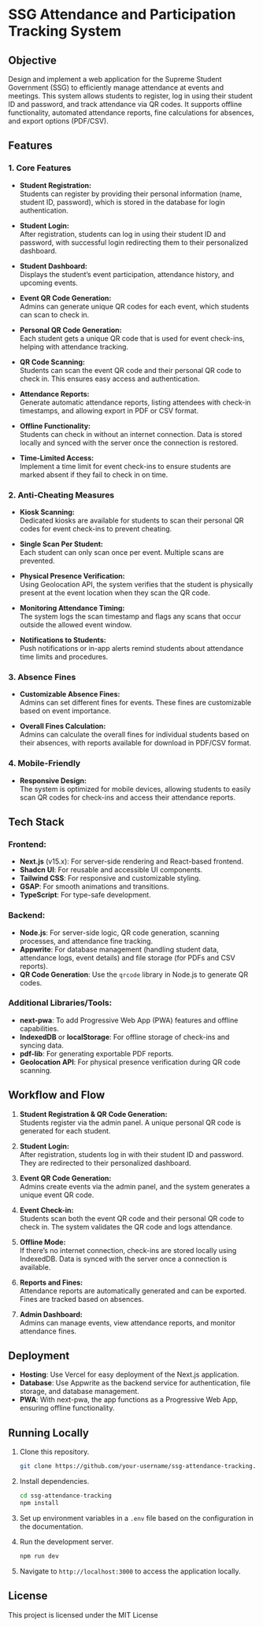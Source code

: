 # SSG Attendance and Participation Tracking System

## Objective
Design and implement a web application for the Supreme Student Government (SSG) to efficiently manage attendance at events and meetings. This system allows students to register, log in using their student ID and password, and track attendance via QR codes. It supports offline functionality, automated attendance reports, fine calculations for absences, and export options (PDF/CSV).

## Features

### 1. Core Features
- **Student Registration:**  
  Students can register by providing their personal information (name, student ID, password), which is stored in the database for login authentication.

- **Student Login:**  
  After registration, students can log in using their student ID and password, with successful login redirecting them to their personalized dashboard.

- **Student Dashboard:**  
  Displays the student’s event participation, attendance history, and upcoming events.

- **Event QR Code Generation:**  
  Admins can generate unique QR codes for each event, which students can scan to check in.

- **Personal QR Code Generation:**  
  Each student gets a unique QR code that is used for event check-ins, helping with attendance tracking.

- **QR Code Scanning:**  
  Students can scan the event QR code and their personal QR code to check in. This ensures easy access and authentication.

- **Attendance Reports:**  
  Generate automatic attendance reports, listing attendees with check-in timestamps, and allowing export in PDF or CSV format.

- **Offline Functionality:**  
  Students can check in without an internet connection. Data is stored locally and synced with the server once the connection is restored.

- **Time-Limited Access:**  
  Implement a time limit for event check-ins to ensure students are marked absent if they fail to check in on time.

### 2. Anti-Cheating Measures
- **Kiosk Scanning:**  
  Dedicated kiosks are available for students to scan their personal QR codes for event check-ins to prevent cheating.

- **Single Scan Per Student:**  
  Each student can only scan once per event. Multiple scans are prevented.

- **Physical Presence Verification:**  
  Using Geolocation API, the system verifies that the student is physically present at the event location when they scan the QR code.

- **Monitoring Attendance Timing:**  
  The system logs the scan timestamp and flags any scans that occur outside the allowed event window.

- **Notifications to Students:**  
  Push notifications or in-app alerts remind students about attendance time limits and procedures.

### 3. Absence Fines
- **Customizable Absence Fines:**  
  Admins can set different fines for events. These fines are customizable based on event importance.

- **Overall Fines Calculation:**  
  Admins can calculate the overall fines for individual students based on their absences, with reports available for download in PDF/CSV format.

### 4. Mobile-Friendly
- **Responsive Design:**  
  The system is optimized for mobile devices, allowing students to easily scan QR codes for check-ins and access their attendance reports.

## Tech Stack

### Frontend:
- **Next.js** (v15.x): For server-side rendering and React-based frontend.
- **Shadcn UI**: For reusable and accessible UI components.
- **Tailwind CSS**: For responsive and customizable styling.
- **GSAP**: For smooth animations and transitions.
- **TypeScript**: For type-safe development.

### Backend:
- **Node.js**: For server-side logic, QR code generation, scanning processes, and attendance fine tracking.
- **Appwrite**: For database management (handling student data, attendance logs, event details) and file storage (for PDFs and CSV reports).
- **QR Code Generation**: Use the `qrcode` library in Node.js to generate QR codes.

### Additional Libraries/Tools:
- **next-pwa**: To add Progressive Web App (PWA) features and offline capabilities.
- **IndexedDB** or **localStorage**: For offline storage of check-ins and syncing data.
- **pdf-lib**: For generating exportable PDF reports.
- **Geolocation API**: For physical presence verification during QR code scanning.

## Workflow and Flow

1. **Student Registration & QR Code Generation:**  
   Students register via the admin panel. A unique personal QR code is generated for each student.

2. **Student Login:**  
   After registration, students log in with their student ID and password. They are redirected to their personalized dashboard.

3. **Event QR Code Generation:**  
   Admins create events via the admin panel, and the system generates a unique event QR code.

4. **Event Check-in:**  
   Students scan both the event QR code and their personal QR code to check in. The system validates the QR code and logs attendance.

5. **Offline Mode:**  
   If there’s no internet connection, check-ins are stored locally using IndexedDB. Data is synced with the server once a connection is available.

6. **Reports and Fines:**  
   Attendance reports are automatically generated and can be exported. Fines are tracked based on absences.

7. **Admin Dashboard:**  
   Admins can manage events, view attendance reports, and monitor attendance fines.

## Deployment

- **Hosting**: Use Vercel for easy deployment of the Next.js application.
- **Database**: Use Appwrite as the backend service for authentication, file storage, and database management.
- **PWA**: With next-pwa, the app functions as a Progressive Web App, ensuring offline functionality.

## Running Locally

1. Clone this repository.
   ```bash
   git clone https://github.com/your-username/ssg-attendance-tracking.git
   ```

2. Install dependencies.
   ```bash
   cd ssg-attendance-tracking
   npm install
   ```

3. Set up environment variables in a `.env` file based on the configuration in the documentation.

4. Run the development server.
   ```bash
   npm run dev
   ```

5. Navigate to `http://localhost:3000` to access the application locally.

## License
This project is licensed under the MIT License
